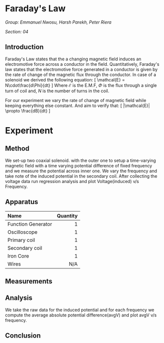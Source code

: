 # Faraday's Law
_Group: Emmanuel Nwosu, Harsh Parekh, Peter Riera_

_Section: 04_

## Introduction
Faraday's Law states that the a changing magnetic field induces an electromotive force across a conductor in the field. Quantitatively, Faraday's law states that the electromotive force generated in a conductor is given by the rate of change of the magnetic flux through the conductor. In case of a solenoid we derived the following equation:
\[
  \mathcal{E} = N\cdot\frac{d\Phi}{dt}
\]
Where $\mathcal{E}$ is the E.M.F, $\Phi$ is the flux through a single turn of coil and, $N$ is the number of turns in the coil.

<!-- We setup two experiments to verify the above.  -->
<!-- For our experiment we keep the number of turns and the magnitude of the rate of change of the magnetic field constant. While only changing the cross-sectional area. -->
For our experiment we vary the rate of change of magnetic field while keeping everything else constant. And aim to verify that:
\[
  |\mathcal{E}| \propto \frac{dB}{dt}
\]

<!-- # Experiment 1 -->

# Experiment

## Method
We set-up two coaxial solenoid. with the outer one to setup a time-varying magnetic field with a time varying potential difference of fixed frequency and we measure the potential across inner one.
We vary the frequency and take note of the induced potential in the secondary coil. After collecting the voltage data run regression analysis and plot Voltage(induced) v/s Frequency.

## Apparatus
|Name|Quantity|
|:---|---:|
|Function Generator| 1 |
|Oscilloscope|1|
|Primary coil| 1 |
|Secondary coil| 1 |
|Iron Core| 1 |
|Wires | N/A |

<!--
## Set-up
Set up the Circuit as shown in the figure below:
![Fig1](./Circuit.png)
-->

## Measurements
<!--
### Coil 1
|Name|Magnitude|Waveform|Frequency|
|---|---|---|---|
|Input Frequency ()|||
|Output Voltage (V_o1)||||

### Coil 2
|Name|Magnitude|Waveform|Frequency|
|---|---|---|---|
|Input Voltage (V_i)|||
|Output Voltage (V_o2)||||

### Coil 3
|Name|Magnitude|Waveform|Frequency|
|---|---|---|---|
|Input Voltage (V_i)|||
|Output Voltage (V_o3)|||| -->

## Analysis
We take the raw data for the induced potential and for each frequency we compute the average absolute potential difference(avgV) and plot avgV v/s frequency.

## Conclusion
